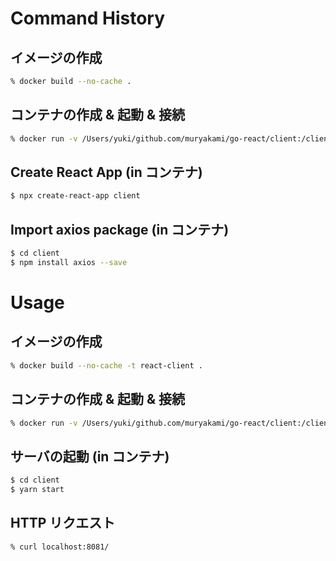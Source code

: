 # Command History

## イメージの作成
``` sh
% docker build --no-cache .
```

## コンテナの作成 & 起動 & 接続
``` sh
% docker run -v /Users/yuki/github.com/muryakami/go-react/client:/client  -p 8081:9001 -it [IMAGE] ash
```

## Create React App (in コンテナ)
``` sh
$ npx create-react-app client
```

## Import axios package (in コンテナ)
``` sh
$ cd client
$ npm install axios --save
```

# Usage

## イメージの作成
``` sh
% docker build --no-cache -t react-client .
```

## コンテナの作成 & 起動 & 接続
``` sh
% docker run -v /Users/yuki/github.com/muryakami/go-react/client:/client -p 8081:3000 -it react-client ash
```

## サーバの起動 (in コンテナ)
``` sh
$ cd client
$ yarn start
```

## HTTP リクエスト
```
% curl localhost:8081/
```
